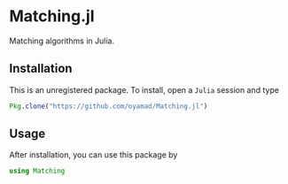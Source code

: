 # Matching.jl

Matching algorithms in Julia.

## Installation

This is an unregistered package. To install, open a `Julia` session and type

```julia
Pkg.clone("https://github.com/oyamad/Matching.jl")
```

## Usage

After installation, you can use this package by

```julia
using Matching
```
